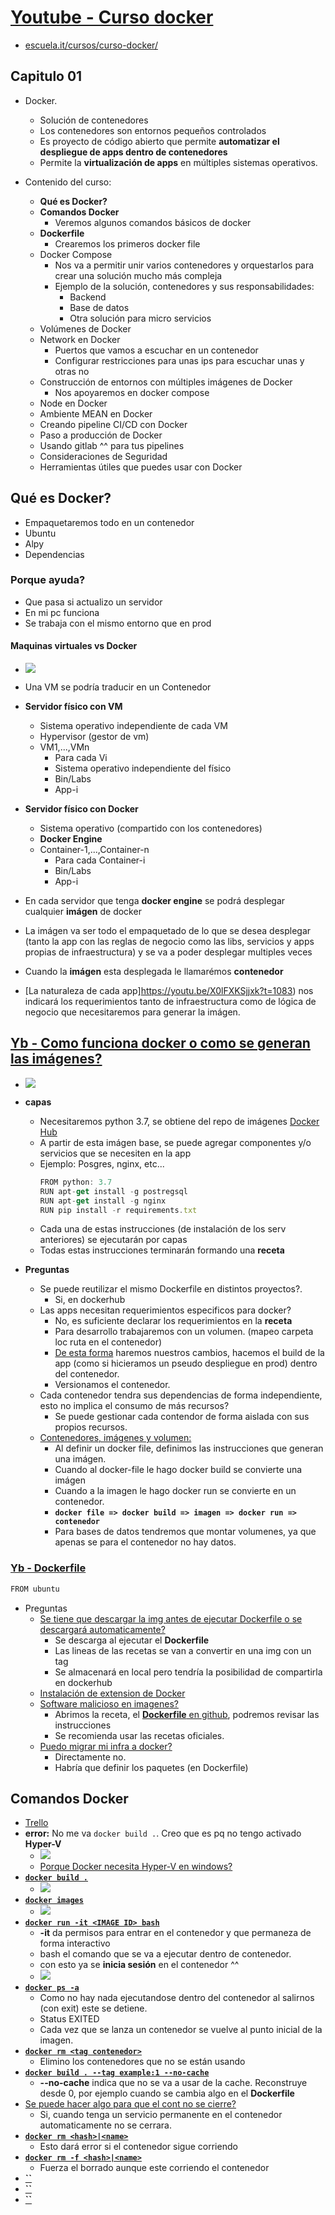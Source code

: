 # [Youtube - Curso docker](https://www.youtube.com/watch?v=X0lFXKSjjxk&feature=youtu.be)
  - [escuela.it/cursos/curso-docker/](https://register.gotowebinar.com/recording/recordingView?webinarKey=1386177801230585859&registrantEmail=eacevedof%40yahoo.es)

## Capitulo 01
- Docker. 
  - Solución de contenedores
  - Los contenedores son entornos pequeños controlados
  - Es proyecto de código abierto que permite **automatizar el despliegue de apps dentro de contenedores**
  - Permite la **virtualización de apps** en múltiples sistemas operativos.

- Contenido del curso:
  - **Qué es Docker?**
  - **Comandos Docker**
    - Veremos algunos comandos básicos de docker
  - **Dockerfile**
    - Crearemos los primeros docker file
  - Docker Compose
    - Nos va a permitir unir varios contenedores y orquestarlos para crear una solución mucho más compleja
    - Ejemplo de la solución, contenedores y sus responsabilidades:
      - Backend
      - Base de datos
      - Otra solución para micro servicios
  - Volúmenes de Docker
  - Network en Docker
    - Puertos que vamos a escuchar en un contenedor
    - Configurar restricciones para unas ips para escuchar unas y otras no
  - Construcción de entornos con múltiples imágenes de Docker
    - Nos apoyaremos en docker compose
  - Node en Docker
  - Ambiente MEAN en Docker
  - Creando pipeline CI/CD con Docker
  - Paso a producción de Docker
  - Usando gitlab ^^ para tus pipelines
  - Consideraciones de Seguridad
  - Herramientas útiles que puedes usar con Docker

## Qué es Docker?
- Empaquetaremos todo en un contenedor
- Ubuntu
- Alpy
- Dependencias
### Porque ayuda?
- Que pasa si actualizo un servidor 
- En mi pc funciona
- Se trabaja con el mismo entorno que en prod
#### Maquinas virtuales vs Docker
- ![](https://trello-attachments.s3.amazonaws.com/5db43f16df811534517445ec/556x291/3c4f9c634ae255f11820e2569f708eed/image.png)
- Una VM se podría traducir en un Contenedor
- **Servidor físico con VM**
  - Sistema operativo independiente de cada VM
  - Hypervisor (gestor de vm)
  - VM1,...,VMn
    - Para cada Vi
    - Sistema operativo independiente del físico
    - Bin/Labs
    - App-i
  
- **Servidor físico con Docker**
  - Sistema operativo (compartido con los contenedores)
  - **Docker Engine**
  - Container-1,...,Container-n
    - Para cada Container-i
    - Bin/Labs
    - App-i
- En cada servidor que tenga **docker engine** se podrá desplegar cualquier **imágen** de docker
- La imágen va ser todo el empaquetado de lo que se desea desplegar (tanto la app con las reglas de negocio como las libs, servicios y apps propias de infraestructura) y se va a poder desplegar multiples veces
- Cuando la **imágen** esta desplegada le llamarémos **contenedor**
- [La naturaleza de cada app]https://youtu.be/X0lFXKSjjxk?t=1083) nos indicará los requerimientos tanto de infraestructura como de lógica de negocio que necesitaremos para generar la imágen.

## [Yb - Como funciona docker o como se generan las imágenes?](https://youtu.be/X0lFXKSjjxk?t=1137)
- ![](https://trello-attachments.s3.amazonaws.com/5db43f16df811534517445ec/1030x407/73647653a48c94de637110e214d7e75a/image.png)
- **capas**
  - Necesitaremos python 3.7, se obtiene del repo de imágenes [Docker Hub](https://cloud.docker.com/repository/list)
  - A partir de esta imágen base, se puede agregar componentes y/o servicios que se necesiten en la app
  - Ejemplo: Posgres, nginx, etc...
    ```js
    FROM python: 3.7
    RUN apt-get install -g postregsql
    RUN apt-get install -g nginx
    RUN pip install -r requirements.txt
    ```
  - Cada una de estas instrucciones (de instalación de los serv anteriores) se ejecutarán por capas
  - Todas estas instrucciones terminarán formando una **receta**

- **Preguntas**
  - Se puede reutilizar el mismo Dockerfile en distintos proyectos?.
    - Si, en dockerhub
  - Las apps necesitan requerimientos especificos para docker?
    - No, es suficiente declarar los requerimientos en la **receta**
    - Para desarrollo trabajaremos con un volumen. (mapeo carpeta loc ruta en el contenedor)
    - [De esta forma](https://youtu.be/X0lFXKSjjxk?t=1525) haremos nuestros cambios, hacemos el build de la app (como si hicieramos un pseudo despliegue en prod) dentro del contenedor.
    - Versionamos el contenedor.
  - Cada contenedor tendra sus dependencias de forma independiente, esto no implica el consumo de más recursos?
    - Se puede gestionar cada contendor de forma aislada con sus propios recursos.
  - [Contenedores, imágenes y volumen:](https://youtu.be/X0lFXKSjjxk?t=1720)
    - Al definir un docker file, definimos las instrucciones que generan una imágen.
    - Cuando al docker-file le hago docker build se convierte una imágen
    - Cuando a la imagen le hago docker run se convierte en un contenedor.
    - **`docker file => docker build => imagen => docker run => contenedor`**
    - Para bases de datos tendremos que montar volumenes, ya que apenas se para el contenedor no hay datos.
### [Yb - Dockerfile](https://youtu.be/X0lFXKSjjxk?t=1929)
```js
FROM ubuntu
```
- Preguntas
  - [Se tiene que descargar la img antes de ejecutar Dockerfile o se descargará automaticamente?](https://youtu.be/X0lFXKSjjxk?t=2238)
    - Se descarga al ejecutar el **Dockerfile**
    - Las lineas de las recetas se van a convertir en una img con un tag
    - Se almacenará en local pero tendría la posibilidad de compartirla en dockerhub
  - [Instalación de extension de Docker](https://youtu.be/X0lFXKSjjxk?t=2319)
  - [Software malicioso en imagenes?](https://youtu.be/X0lFXKSjjxk?t=2347)
    - Abrimos la receta, el [**Dockerfile** en github](https://github.com/docker-library/mysql/blob/6659750146b7a6b91a96c786729b4d482cf49fe6/8.0/Dockerfile), podremos revisar las instrucciones
    - Se recomienda usar las recetas oficiales.
  - [Puedo migrar mi infra a docker?](https://youtu.be/X0lFXKSjjxk?t=2414)
    - Directamente no.
    - Habría que definir los paquetes (en Dockerfile)
## Comandos Docker
- [Trello](https://trello.com/b/xxK10wBd/docker)
- **error:** No me va `docker build .`.  Creo que es pq no tengo activado **Hyper-V**
  - ![](https://trello-attachments.s3.amazonaws.com/5db43f16df811534517445ec/927x363/cef6621c24efa5d32c18411e442e8fac/image.png)
  - [Porque Docker necesita Hyper-V en windows?](https://stackoverflow.com/questions/48251703/if-docker-runs-natively-on-windows-then-why-does-it-need-hyper-v)
- [**`docker build .`**](https://youtu.be/X0lFXKSjjxk?t=2707)
  - ![](https://trello-attachments.s3.amazonaws.com/5db43f16df811534517445ec/574x426/5e6cc7d73544e7c88a4f896305417d60/image.png)
- [**`docker images`**](https://youtu.be/X0lFXKSjjxk?t=2868)
  - ![](https://trello-attachments.s3.amazonaws.com/5db43f16df811534517445ec/864x256/84fbab463eb11d11af51fba7da277125/image.png)
- [**`docker run -it <IMAGE ID> bash`**](https://youtu.be/X0lFXKSjjxk?t=2892)
  - **-it** da permisos para entrar en el contenedor y que permaneza de forma interactivo
  - bash el comando que se va a ejecutar dentro de contenedor.
  - con esto ya se **inicia sesión** en el contenedor ^^
  - ![](https://trello-attachments.s3.amazonaws.com/5db43f16df811534517445ec/339x73/d2ca10dcf8d56cb4cce1344c7e578619/image.png)
- [**`docker ps -a`**](https://youtu.be/X0lFXKSjjxk?t=3066)
  - Como no hay nada ejecutandose dentro del contenedor al salirnos (con exit) este se detiene.
  - Status EXITED
  - Cada vez que se lanza un contenedor se vuelve al punto inicial de la imagen.
- [**`docker rm <tag contenedor>`**](https://youtu.be/X0lFXKSjjxk?t=3238)
  - Elimino los contenedores que no se están usando
- [**`docker build . --tag example:1 --no-cache`**](https://youtu.be/X0lFXKSjjxk?t=3328)
  - **--no-cache** indica que no se va a usar de la cache. Reconstruye desde 0, por ejemplo cuando se cambia algo en el **Dockerfile**
- [Se puede hacer algo para que el cont no se cierre?](https://youtu.be/X0lFXKSjjxk?t=3398)
  - Si, cuando tenga un servicio permanente en el contenedor automaticamente no se cerrara.
- [**`docker rm <hash>|<name>`**](https://youtu.be/X0lFXKSjjxk?t=4035)
  - Esto dará error si el contenedor sigue corriendo
- [**`docker rm -f <hash>|<name>`**](https://youtu.be/X0lFXKSjjxk?t=4127)
  - Fuerza el borrado aunque este corriendo el contenedor
- [**``**]()
- [**``**]()
- [**``**]()

